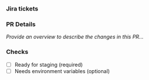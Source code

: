 ### Jira tickets


### PR Details
  _Provide an overview to describe the changes in this PR..._


### Checks
-[ ] Ready for staging (required)
-[ ] Needs environment variables (optional)
